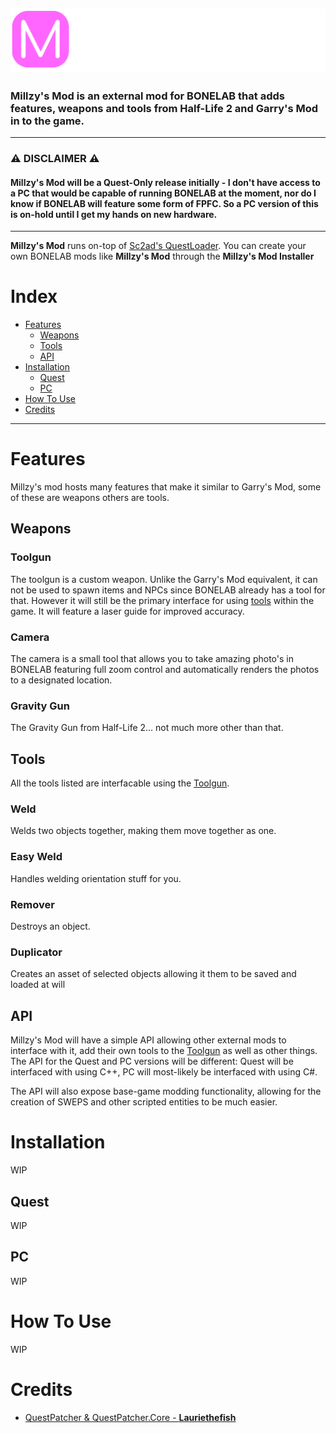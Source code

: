 ![](https://github.com/MillzyDev/MillzysMod/raw/main/resources/MM-full-small-cropped.png)
-----
### Millzy's Mod is an external mod for BONELAB that adds features, weapons and tools from Half-Life 2 and Garry's Mod in to the game.
-----
### ⚠️ DISCLAIMER ⚠️
#### Millzy's Mod will be a Quest-Only release initially - I don't have access to a PC that would be capable of running BONELAB at the moment, nor do I know if BONELAB will feature some form of FPFC. So a PC version of this is on-hold until I get my hands on new hardware.
-----

**Millzy's Mod** runs on-top of [Sc2ad's QuestLoader](https://github.com/sc2ad/QuestLoader). You can create your own BONELAB mods like **Millzy's Mod** through the **Millzy's Mod Installer**

# Index
- [Features](#features)
  - [Weapons](#weapons)
  - [Tools](#tools)
  - [API](#api)
- [Installation](#installation)
  - [Quest](#quest)
  - [PC](#pc)
- [How To Use](#how-to-use)
- [Credits](#credits)

-----

# Features
Millzy's mod hosts many features that make it similar to Garry's Mod, some of these are weapons others are tools.

## Weapons

### Toolgun
The toolgun is a custom weapon. Unlike the Garry's Mod equivalent, it can not be used to spawn items and NPCs since BONELAB already has a tool for that. However it will still be the primary interface for using [tools](#tools) within the game. It will feature a laser guide for improved accuracy.

### Camera
The camera is a small tool that allows you to take amazing photo's in BONELAB featuring full zoom control and automatically renders the photos to a designated location.

### Gravity Gun
The Gravity Gun from Half-Life 2... not much more other than that.

## Tools
All the tools listed are interfacable using the [Toolgun](#toolgun).

### Weld
Welds two objects together, making them move together as one.

### Easy Weld
Handles welding orientation stuff for you.

### Remover
Destroys an object.

### Duplicator
Creates an asset of selected objects allowing it them to be saved and loaded at will

## API
Millzy's Mod will have a simple API allowing other external mods to interface with it, add their own tools to the [Toolgun](#toolgun) as well as other things. The API for the Quest and PC versions will be different: Quest will be interfaced with using C++, PC will most-likely be interfaced with using C#.

The API will also expose base-game modding functionality, allowing for the creation of SWEPS and other scripted entities to be much easier.

# Installation
WIP
## Quest
WIP
## PC
WIP

# How To Use
WIP

# Credits
- [QuestPatcher & QuestPatcher.Core - **Lauriethefish**](https://github.com/Lauriethefish/QuestPatcher)
